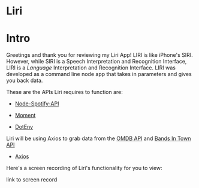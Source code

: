 # Liri

# Intro

Greetings and thank you for reviewing my Liri App! LIRI is like iPhone's SIRI. However, while SIRI is a Speech Interpretation and Recognition Interface, LIRI is a _Language_ Interpretation and Recognition Interface. LIRI was developed as a command line node app that takes in parameters and gives you back data.

These are the APIs Liri requires to function are: 

   * [Node-Spotify-API](https://www.npmjs.com/package/node-spotify-api)

   * [Moment](https://www.npmjs.com/package/moment)

   * [DotEnv](https://www.npmjs.com/package/dotenv)

Liri will be using Axios to grab data from the [OMDB API](http://www.omdbapi.com) and [Bands In Town API](http://www.artists.bandsintown.com/bandsintown-api)

   * [Axios](https://www.npmjs.com/package/axios)

    
Here's a screen recording of Liri's functionality for you to view:

link to screen record